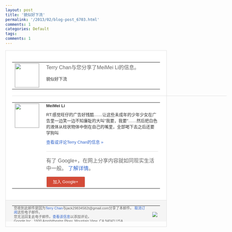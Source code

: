 ```yaml
---
layout: post
title: '貌似好下流'
permalink: '/2013/02/blog-post_6703.html'
comments: 1
categories: Default
tags: 
comments: 1
---
```

<!-- X-Notifications: 1:ed5d59c330000000 -->

<div style="border:solid 1px #dfdfdf;color:#686868;font:13px Arial"><div style="background-color:#fff;padding:20px;"><table cellpadding="0" cellspacing="0"><tr><td style="padding-right:15px;vertical-align:top"><a href="https://plus.google.com/_/notifications/emlink?emr=14900066512970582018&amp;emid=CPia2pytvLUCFbFCcgod63UAAA&amp;path=%2F108643996575278738906&amp;dt=1361070096031&amp;uob=8"><img height="75" src="https://lh3.googleusercontent.com/-KKRGTyJ5Bl0/AAAAAAAAAAI/AAAAAAAAtnY/R4QEWIp3Ur0/s75-c-k-a/photo.jpg" style="border:solid 1px #cccccc;" width="75"/></a></td><td style="width:578px;color:#333;font:13px Arial;vertical-align:top"><div style="color:#686868;font:16px Arial;padding-bottom:15px">Terry Chan与您分享了MeiMei Li的信息。</div><div style="padding-bottom:10px">貌似好下流</div></td></tr></table><div style="margin:20px 0;border-bottom:solid 1px #dfdfdf;width:670px"></div><table cellpadding="0" cellspacing="0"><tr><td style="padding-right:15px;vertical-align:top"><a href="https://plus.google.com/_/notifications/emlink?emr=14900066512970582018&amp;emid=CPia2pytvLUCFbFCcgod63UAAA&amp;path=%2F116133659733316636789&amp;dt=1361070096031&amp;uob=8"><img height="75" src="https://lh3.googleusercontent.com/-xIfWFa2k2NI/AAAAAAAAAAI/AAAAAAAAC4A/jfCqEkLaDNc/s75-c-k-a/photo.jpg" style="border:solid 1px #cccccc;" width="75"/></a></td><td style="width:578px;color:#333;font:13px Arial;vertical-align:top"><div style="font-weight:bold;padding-bottom:10px">MeiMei Li</div><div style="padding-bottom:10px">RT:感觉旺仔的广告好残酷……让这些未成<wbr/>年的少年少女在广告里一边笑一边不知廉耻的<wbr/>大叫"我要，我要"……然后把白色的液体从<wbr/>柱状物体中倒在自己的嘴里，全部喝下去之后<wbr/>还要学狗叫    </div><a href="https://plus.google.com/_/notifications/emlink?emr=14900066512970582018&amp;emid=CPia2pytvLUCFbFCcgod63UAAA&amp;path=%2F108643996575278738906%2Fposts%2F9X5sZz86jJA%3Fgpinv%3DAMIXal9VZ-yvuZaH5-L0GVLv7KQIH_43J92iA__Yl9aZXPVTDRpjJWL25-NZ8rQjM6GcGhPXKoGL2pEyeHOFEQ63JYXmZvJBKvvY6gXkqeBKYFMFAjA9pU4&amp;dt=1361070096031&amp;uob=8" style="color:#3366CC;text-decoration:none">查看或评论Terry Chan的信息 »</a><div style="margin-top:20px;border-top:solid 1px #dfdfdf"><div style="padding:15px 0;color:#686868;font:16px Arial">有了 Google+，在网上分享内容就如同现实生活中一般。 <a href="http://www.google.com/+/learnmore/" style="color:#3366CC;text-decoration:none">了解详情</a>。</div><a href="https://plus.google.com/_/notifications/emlink?emr=14900066512970582018&amp;emid=CPia2pytvLUCFbFCcgod63UAAA&amp;path=%2F%3Fgpinv%3DAMIXal9VZ-yvuZaH5-L0GVLv7KQIH_43J92iA__Yl9aZXPVTDRpjJWL25-NZ8rQjM6GcGhPXKoGL2pEyeHOFEQ63JYXmZvJBKvvY6gXkqeBKYFMFAjA9pU4&amp;dt=1361070096031&amp;uob=8" style="padding:1px 20px;min-width:54px;display:inline-block; background-color:#d44b38;text-align:center; font:13px Arial; border-radius:3px;color:#fff;border:solid 1px #dfdfdf; white-space:nowrap;text-decoration:none;height:30px;line-height:30px">加入 Google+</a></div></td></tr></table></div><div style="border-top:solid 1px #dfdfdf;padding:0 20px; background-color:#f5f5f5"><table cellpadding="0" cellspacing="0" style="height:50px"><tbody><tr><td style="vertical-align:middle;width:100%; color:#636363;font:11px Arial; line-height:120%">您收到此邮件是因为<a href="https://plus.google.com/_/notifications/emlink?emr=14900066512970582018&amp;emid=CPia2pytvLUCFbFCcgod63UAAA&amp;path=%2F108643996575278738906%3Fgpinv%3DAMIXal9VZ-yvuZaH5-L0GVLv7KQIH_43J92iA__Yl9aZXPVTDRpjJWL25-NZ8rQjM6GcGhPXKoGL2pEyeHOFEQ63JYXmZvJBKvvY6gXkqeBKYFMFAjA9pU4&amp;dt=1361070096031&amp;uob=8" style="color:#3366CC;text-decoration:none">Terry Chan</a>与jack29834582t@gmail.com分享了本邮件。 <a href="https://plus.google.com/_/notifications/emlink?emr=14900066512970582018&amp;emid=CPia2pytvLUCFbFCcgod63UAAA&amp;path=%2F_%2Fnonplus%2Femailsettings%3Fgpinv%3DAMIXal9VZ-yvuZaH5-L0GVLv7KQIH_43J92iA__Yl9aZXPVTDRpjJWL25-NZ8rQjM6GcGhPXKoGL2pEyeHOFEQ63JYXmZvJBKvvY6gXkqeBKYFMFAjA9pU4%26est%3DADH5u8X5u3UNmhYEQWQOlPhJUIxy17P2iXtySJ3_0nKnt1_DL1kER8Jbmjt0b1HmJySkoOyEReTJHXtfkLtw0geZCOr4IvaiJDbZIzVf7b0PUg1SGuiZOX545GwqHPlCV1r6ILhkPv-zP4j4SlVTPe2wBCEg4PZVLw&amp;dt=1361070096031&amp;uob=8" style="color:#3366CC;text-decoration:none">取消订阅</a>这些电子邮件。<br/>您无法回复此电子邮件。<a href="https://plus.google.com/_/notifications/emlink?emr=14900066512970582018&amp;emid=CPia2pytvLUCFbFCcgod63UAAA&amp;path=%2F108643996575278738906%2Fposts%2F9X5sZz86jJA%3Fgpinv%3DAMIXal9VZ-yvuZaH5-L0GVLv7KQIH_43J92iA__Yl9aZXPVTDRpjJWL25-NZ8rQjM6GcGhPXKoGL2pEyeHOFEQ63JYXmZvJBKvvY6gXkqeBKYFMFAjA9pU4&amp;dt=1361070096031&amp;uob=8" style="color:#3366CC;text-decoration:none">查看该信息</a>以添加评论。<br/>Google Inc., 1600 Amphitheatre Pkwy, Mountain View, CA 94043 USA<br/></td><td><img src="https://ssl.gstatic.com/s2/oz/images/notifications/logo/google-plus-6617a72bb36cc548861652780c9e6ff1.png"/></td></tr></tbody></table></div></div>